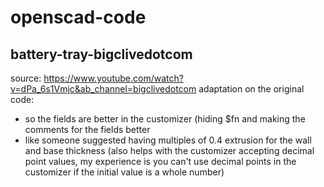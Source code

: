 # openscad-code
## battery-tray-bigclivedotcom
source: https://www.youtube.com/watch?v=dPa_6s1Vmjc&ab_channel=bigclivedotcom
adaptation on the original code:
- so the fields are better in the customizer (hiding $fn and making the comments for the fields better
- like someone suggested having multiples of 0.4 extrusion for the wall and base thickness (also helps with the customizer accepting decimal point values, my experience is you can't use decimal points in the customizer if the initial value is a whole number)
